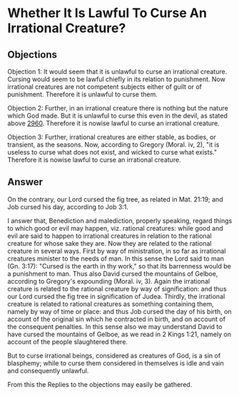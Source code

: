# Whether It Is Lawful To Curse An Irrational Creature?

## Objections

Objection 1: It would seem that it is unlawful to curse an irrational creature. Cursing would seem to be lawful chiefly in its relation to punishment. Now irrational creatures are not competent subjects either of guilt or of punishment. Therefore it is unlawful to curse them.

Objection 2: Further, in an irrational creature there is nothing but the nature which God made. But it is unlawful to curse this even in the devil, as stated above [2960](A[1]). Therefore it is nowise lawful to curse an irrational creature.

Objection 3: Further, irrational creatures are either stable, as bodies, or transient, as the seasons. Now, according to Gregory (Moral. iv, 2), "it is useless to curse what does not exist, and wicked to curse what exists." Therefore it is nowise lawful to curse an irrational creature.

## Answer

On the contrary, our Lord cursed the fig tree, as related in Mat. 21:19; and Job cursed his day, according to Job 3:1.

I answer that, Benediction and malediction, properly speaking, regard things to which good or evil may happen, viz. rational creatures: while good and evil are said to happen to irrational creatures in relation to the rational creature for whose sake they are. Now they are related to the rational creature in several ways. First by way of ministration, in so far as irrational creatures minister to the needs of man. In this sense the Lord said to man (Gn. 3:17): "Cursed is the earth in thy work," so that its barrenness would be a punishment to man. Thus also David cursed the mountains of Gelboe, according to Gregory's expounding (Moral. iv, 3). Again the irrational creature is related to the rational creature by way of signification: and thus our Lord cursed the fig tree in signification of Judea. Thirdly, the irrational creature is related to rational creatures as something containing them, namely by way of time or place: and thus Job cursed the day of his birth, on account of the original sin which he contracted in birth, and on account of the consequent penalties. In this sense also we may understand David to have cursed the mountains of Gelboe, as we read in 2 Kings 1:21, namely on account of the people slaughtered there.

But to curse irrational beings, considered as creatures of God, is a sin of blasphemy; while to curse them considered in themselves is idle and vain and consequently unlawful.

From this the Replies to the objections may easily be gathered.
